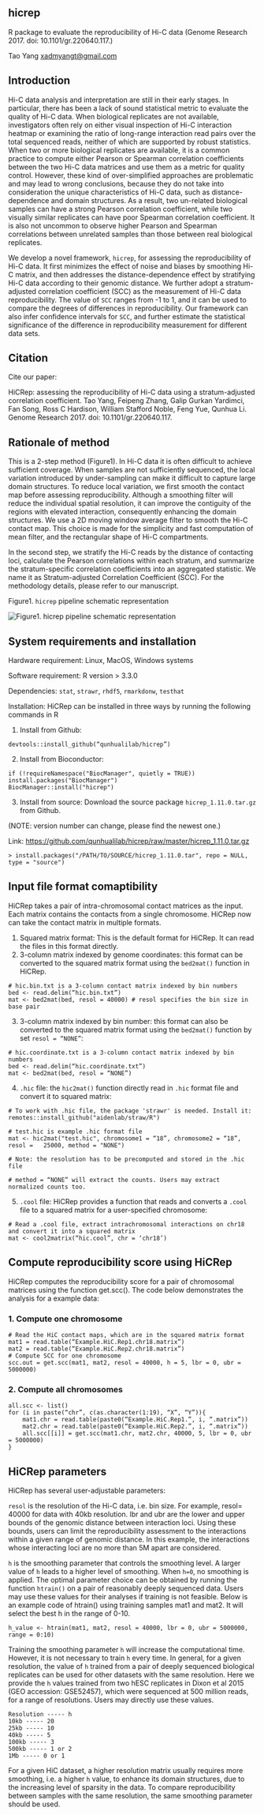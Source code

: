 ## hicrep
R package to evaluate the reproducibility of Hi-C data
(Genome Research 2017. doi: 10.1101/gr.220640.117.)

Tao Yang  <xadmyangt@gmail.com>

## Introduction

Hi-C data analysis and interpretation are still in their early stages. In particular, there has been a lack of sound statistical metric to evaluate the quality of Hi-C data. When biological replicates are not available, investigators often rely on either visual inspection of Hi-C interaction heatmap or examining the ratio of long-range interaction read pairs over the total sequenced reads, neither of which are supported by robust statistics. When two or more biological replicates are available, it is a common practice to compute either Pearson or Spearman correlation coefficients between the two Hi-C data matrices and use them as a metric for quality control. However, these kind of over-simplified approaches are problematic and may lead to wrong conclusions, because they do not take into consideration the unique characteristics of Hi-C data, such as distance-dependence and domain structures. As a result, two un-related biological samples can have a strong Pearson correlation coefficient, while two visually similar replicates can have poor Spearman correlation coefficient. It is also not uncommon to observe higher Pearson and Spearman correlations between unrelated samples than those between real biological replicates. 

We develop a novel framework, `hicrep`, for assessing the reproducibility of Hi-C data. It first minimizes the effect of noise and biases by smoothing Hi-C matrix, and then addresses the distance-dependence effect by stratifying Hi-C data according to their genomic distance. We further adopt a stratum-adjusted correlation coefficient (SCC) as the measurement of Hi-C data reproducibility. The value of `SCC` ranges from -1 to 1, and it can be used to compare the degrees of differences in reproducibility. Our framework can also infer confidence intervals for `SCC`, and further estimate the statistical significance of the difference in reproducibility measurement for different data sets.


## Citation

Cite our paper:

HiCRep: assessing the reproducibility of Hi-C data using a 
stratum-adjusted correlation coefficient. Tao Yang, Feipeng Zhang, Galip
Gurkan Yardimci, Fan Song, Ross C Hardison, William Stafford Noble, 
Feng Yue, Qunhua Li. Genome Research 2017. doi: 10.1101/gr.220640.117.

## Rationale of method

This is a 2-step method (Figure1). In Hi-C data it is often difficult to achieve sufficient coverage. When samples are not sufficiently sequenced, the local variation introduced by under-sampling can make it difficult to capture large domain structures. To reduce local variation, we first smooth the contact map before assessing reproducibility. Although a smoothing filter will reduce the individual spatial resolution, it can improve the contiguity of the regions with elevated interaction, consequently enhancing the domain structures. We use a 2D moving window average filter to smooth the Hi-C contact map. This choice is made for the simplicity and fast computation of mean filter, and the rectangular shape of Hi-C compartments.
 
In the second step, we stratify the Hi-C reads by the distance of contacting loci, calculate the Pearson correlations within each stratum, and summarize the stratum-specific correlation coefficients into an aggregated statistic. We name it as Stratum-adjusted Correlation Coefficient (SCC). For the methodology details, please refer to our manuscript.

Figure1. `hicrep` pipeline schematic representation
                          
![Figure1. `hicrep` pipeline schematic representation](https://github.com/MonkeyLB/hicrep/blob/master/vignettes/hicrep-pipeline.JPG)


## System requirements and installation 

Hardware requirement: Linux, MacOS, Windows systems

Software requirement: R version > 3.3.0

Dependencies: `stat`, `strawr`, `rhdf5`, `rmarkdonw`, `testhat`

Installation: HiCRep can be installed in three ways by running the following commands in R 

1. Install from Github:
```
devtools::install_github(“qunhualilab/hicrep”)
```
2. Install from Bioconductor:
```
if (!requireNamespace("BiocManager", quietly = TRUE))  install.packages("BiocManager")
BiocManager::install("hicrep")
```
3. Install from source:
Download the source package `hicrep_1.11.0.tar.gz` from Github.

(NOTE: version number can change, please find the newest one.)

Link: https://github.com/qunhualilab/hicrep/raw/master/hicrep_1.11.0.tar.gz
```
> install.packages("/PATH/TO/SOURCE/hicrep_1.11.0.tar", repo = NULL, type = "source")
```

## Input file format comaptibility

HiCRep takes a pair of intra-chromosomal contact matrices as the input. Each matrix contains the contacts from a single chromosome. HiCRep now can take the contact matrix in multiple formats.

1. Squared matrix format: This is the default format for HiCRep. It can read the files in this format directly.
2. 3-column matrix indexed by genome coordinates: this format can be converted to the squared matrix format using the `bed2mat()` function in HiCRep.

```
# hic.bin.txt is a 3-column contact matrix indexed by bin numbers
bed <- read.delim(“hic.bin.txt”)
mat <- bed2mat(bed, resol = 40000) # resol specifies the bin size in base pair
```

3. 3-column matrix indexed by bin number: this format can also be converted to the squared matrix format using the `bed2mat()` function by set `resol = “NONE”`:

```
# hic.coordinate.txt is a 3-column contact matrix indexed by bin numbers
bed <- read.delim(“hic.coordinate.txt”)
mat <- bed2mat(bed, resol = “NONE”)
```

4. `.hic` file: the `hic2mat()` function directly read in `.hic` format file and convert it to squared matrix:

```
# To work with .hic file, the package 'strawr' is needed. Install it:
remotes::install_github("aidenlab/straw/R")

# test.hic is example .hic format file
mat <- hic2mat("test.hic", chromosome1 = “18”, chromosome2 = “18”, resol =   25000, method = "NONE") 

# Note: the resolution has to be precomputed and stored in the .hic file

# method = “NONE” will extract the counts. Users may extract normalized counts too.
```

5. `.cool` file: HiCRep provides a function that reads and converts a `.cool` file to a squared matrix for a user-specified chromosome:

```
# Read a .cool file, extract intrachromosomal interactions on chr18 and convert it into a squared matrix
mat <- cool2matrix(“hic.cool”, chr = ‘chr18’)
```

## Compute reproducibility score using HiCRep
HiCRep computes the reproducibility score for a pair of chromosomal matrices using the function get.scc(). The code below demonstrates the analysis for a example data: 

### 1. Compute one chromosome
```
# Read the HiC contact maps, which are in the squared matrix format
mat1 = read.table(“Example.HiC.Rep1.chr18.matrix”)
mat2 = read.table(“Example.HiC.Rep2.chr18.matrix”)
# Compute SCC for one chromosome
scc.out = get.scc(mat1, mat2, resol = 40000, h = 5, lbr = 0, ubr = 5000000)
```

### 2. Compute all chromosomes

```
all.scc <- list()
for (i in paste(“chr”, c(as.character(1:19), “X”, “Y”)){
    mat1.chr = read.table(paste0(“Example.HiC.Rep1.”, i, “.matrix”))
    mat2.chr = read.table(paste0(“Example.HiC.Rep2.”, i, “.matrix”))
    all.scc[[i]] = get.scc(mat1.chr, mat2.chr, 40000, 5, lbr = 0, ubr = 5000000)
}
```

## HiCRep parameters

HiCRep has several user-adjustable parameters: 

`resol` is the resolution of the Hi-C data, i.e. bin size. For example, resol= 40000 for data with 40kb resolution. 
lbr and ubr are the lower and upper bounds of the genomic distance between interaction loci.  Using these bounds, users can limit the reproducibility assessment to the interactions within a given range of genomic distance. In this example, the interactions whose interacting loci are no more than 5M apart are considered.

`h` is the smoothing parameter that controls the smoothing level. A larger value of `h` leads to a higher level of smoothing.  When `h=0`, no smoothing is applied. The optimal parameter choice can be obtained by running the function `htrain()` on a pair of reasonably deeply sequenced data. Users may use these values for their analyses if training is not feasible. Below is an example code of htrain() using training samples mat1 and mat2.  It will select the best h in the range of 0-10. 

```
h_value <- htrain(mat1, mat2, resol = 40000, lbr = 0, ubr = 5000000, range = 0:10)
```

Training the smoothing parameter `h` will increase the computational time. However, it is not necessary to train `h` every time. In general, for a given resolution, the value of `h` trained from a pair of deeply sequenced biological replicates can be used for other datasets with the same resolution. Here we provide the `h` values trained from two hESC replicates in Dixon et al 2015 (GEO accession: GSE52457), which were sequenced at 500 million reads, for a range of resolutions. Users may directly use these values.

```
Resolution ----- h
10kb ----- 20
25kb ----- 10
40kb ----- 5
100kb ----- 3
500kb ----- 1 or 2
1Mb ----- 0 or 1
```

For a given HiC dataset, a higher resolution matrix usually requires more smoothing, i.e. a higher `h` value, to enhance its domain structures, due to the increasing level of sparsity in the data. To compare reproducibility between samples with the same resolution, the same smoothing parameter should be used. 
